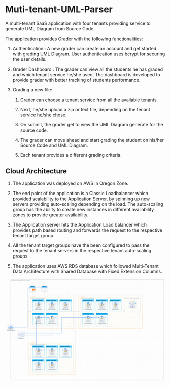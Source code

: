 # Muti-tenant-UML-Parser
A multi-tenant SaaS application with four tenants providing service to generate UML Diagram from Source Code. 

The application provides Grader with the following functionalities:

1. Authentication : A new grader can create an account and get started with grading UML Diagram. User authentication uses bcrypt for securing the user details.

2. Grader Dashboard : The grader can view all the students he has graded and which tenant service he/she used. The dashboard is developed to provide grader with better tracking of students performance. 

3. Grading a new file:
	1. Grader can choose a tenant service from all the available tenants. 
  
	2. Next, he/she upload a zip or text file, depending on the tenant service he/she chose.
  
	3. On submit, the grader get to view the UML Diagram generate for the source code.
  
	4. The grader can move ahead and start grading the student on his/her Source Code and UML Diagram.
  
	5. Each tenant provides a different grading criteria. 
  
## Cloud Architecture

1. The application was deployed on AWS in Oregon Zone.

2. The end point of the application is a Classic Loadbalancer which provided scalability to the Application Server, by spinning up new servers providing auto-scaling depending on the load. The auto-scaling group has the ability to create new instances in different availability zones to provide greater availability.

4. The Application server hits the Application Load balancer which provides path based routing and forwards the request to the respective tenant target group.

3. All the tenant target groups have the been configured to pass the request to the tenant servers in the respective tenant auto-scaling groups.

4. The application uses AWS RDS database which followed Multi-Tenant Data Architecture with Shared Database with Fixed Extension Columns.

![Alt text](https://github.com/arunabh05/Multi-tenant-UML-Parser/blob/master/CloudArchitecture.png)
